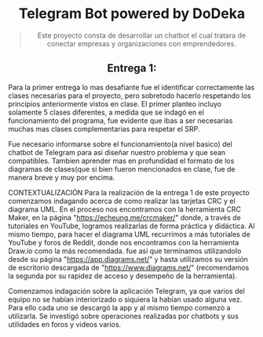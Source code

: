 <h1 align="center">
  Telegram Bot powered by DoDeka
</h1>

<blockquote>
  <p align="center">
Este proyecto consta de desarrollar un chatbot el cual tratara de conectar empresas y organizaciones con emprendedores.
  </p>
</blockquote>

<h2 align="center">
Entrega 1:
</h2>

<body>
  Para la primer entrega lo mas desafiante fue el identificar correctamente las clases necesarias para el proyecto, pero sobretodo hacerlo respetando los principios anteriormente vistos en clase. El primer planteo incluyo solamente 5 clases diferentes, a medida que se indagó en el funcionamiento del programa, fue evidente que ibas a ser necesarias muchas mas clases complementarias para respetar el SRP.
  
  Fue necesario informarse sobre el funcionamiento(a nivel basico) del chatbot de Telegram para asi diseñar nuestro problema y que sean compatibles.
  Tambien aprender mas en profundidad el formato de los diagramas de clases(que si bien fueron mencionados en clase, fue de manera breve y muy por encima.
 
CONTEXTUALIZACIÓN
  Para la realización de la entrega 1 de este proyecto comenzamos indagando acerca de como realizar las tarjetas CRC y el diagrama UML. En el proceso nos encontramos con la herramienta CRC Maker, en la página "https://echeung.me/crcmaker/" donde, a través de tutoriales en YouTube, logramos realizarlas de forma práctica y didáctica. Al mismo tiempo, para hacer el diagrama UML recurrimos a más tutoriales de YouTube y foros de Reddit, donde nos encontramos con la herramienta Draw.io como la más recomendada. fue así que terminamos utilizandolo desde su página "https://app.diagrams.net/" y hasta utilizamos su versión de escritorio descargada de "https://www.diagrams.net/" (recomendamos la segunda por su rapidez de acceso y desempeño de la herramienta).
  
  Comenzamos indagación sobre la aplicación Telegram, ya que varios del equipo no se habían interiorizado o siquiera la habían usado alguna vez. Para ello cada uno se descargó la app y al mismo tiempo comenzò a utilizarla. Se investigó sobre operaciones realizadas por chatbots y sus utilidades en foros y videos varios. 
  
</body>


